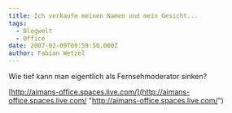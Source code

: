 ```yaml
---
title: Ich verkaufe meinen Namen und mein Gesicht...
tags:
  - Blogwelt
  - Office
date: 2007-02-09T09:59:58.000Z
author: Fabian Wetzel
---
```


Wie tief kann man eigentlich als Fernsehmoderator sinken?

[http://aimans-office.spaces.live.com/](http://aimans-office.spaces.live.com/ "http://aimans-office.spaces.live.com/")


